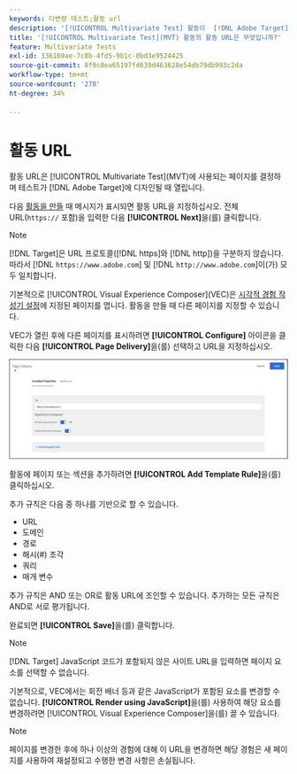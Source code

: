```yaml
---
keywords: 다변량 테스트;활동 url
description: '[!UICONTROL Multivariate Test] 활동이  [!DNL Adobe Target]을(를) 사용하여 디자인될 때 열리는 테스트에 사용되는 페이지를 결정하는 활동 URL을 지정하는 방법을 알아봅니다.'
title: '[!UICONTROL Multivariate Test]​(MVT) 활동의 활동 URL은 무엇입니까?'
feature: Multivariate Tests
exl-id: 336169ae-7c8b-4fd5-9b1c-0bd3e9524425
source-git-commit: 8f9c0ea65197fd639d463628e54db79db993c2da
workflow-type: tm+mt
source-wordcount: '278'
ht-degree: 34%

---
```


# 활동 URL

활동 URL은 [!UICONTROL Multivariate Test]&#x200B;(MVT)에 사용되는 페이지를 결정하며 테스트가 [!DNL Adobe Target]에 디자인될 때 열립니다.

다음 [활동을 만들](/help/main/c-activities/c-multivariate-testing/t-create-multivariate-test/create-multivariate-test.md) 때 메시지가 표시되면 활동 URL을 지정하십시오. 전체 URL(`https://` 포함)을 입력한 다음 **[!UICONTROL Next]**&#x200B;을(를) 클릭합니다.

>[!NOTE]
>
>[!DNL Target]은 URL 프로토콜([!DNL https]와 [!DNL http])을 구분하지 않습니다. 따라서 [!DNL `https://www.adobe.com`] 및 [!DNL `http://www.adobe.com`]이(가) 모두 일치합니다.

기본적으로 [!UICONTROL Visual Experience Composer]&#x200B;(VEC)은 [시각적 경험 작성기 설정](/help/main/administrating-target/visual-experience-composer-set-up.md)에 지정된 페이지를 엽니다. 활동을 만들 때 다른 페이지를 지정할 수 있습니다.

VEC가 열린 후에 다른 페이지를 표시하려면 **[!UICONTROL Configure]** 아이콘을 클릭한 다음 **[!UICONTROL Page Delivery]**&#x200B;을(를) 선택하고 URL을 지정하십시오.

![페이지 전달 대화 상자](/help/main/c-activities/c-multivariate-testing/t-create-multivariate-test/assets/url-config.png)

활동에 페이지 또는 섹션을 추가하려면 **[!UICONTROL Add Template Rule]**&#x200B;을(를) 클릭하십시오.

추가 규칙은 다음 중 하나를 기반으로 할 수 있습니다.

* URL
* 도메인
* 경로
* 해시(#) 조각
* 쿼리
* 매개 변수

추가 규칙은 AND 또는 OR로 활동 URL에 조인할 수 있습니다. 추가하는 모든 규칙은 AND로 서로 평가됩니다.

완료되면 **[!UICONTROL Save]**&#x200B;을(를) 클릭합니다.

>[!NOTE]
>
>[!DNL Target] JavaScript 코드가 포함되지 않은 사이트 URL을 입력하면 페이지 요소를 선택할 수 없습니다.

기본적으로, VEC에서는 회전 배너 등과 같은 JavaScript가 포함된 요소를 변경할 수 없습니다. **[!UICONTROL Render using JavaScript]**&#x200B;을(를) 사용하여 해당 요소를 변경하려면 [!UICONTROL Visual Experience Composer]을(를) 끌 수 있습니다.

>[!NOTE]
>
>페이지를 변경한 후에 하나 이상의 경험에 대해 이 URL을 변경하면 해당 경험은 새 페이지를 사용하여 재설정되고 수행한 변경 사항은 손실됩니다.
